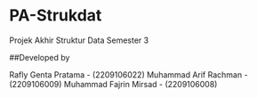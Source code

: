 # PA-Strukdat
Projek Akhir Struktur Data Semester 3 

##Developed by

Rafly Genta Pratama - (2209106022)
Muhammad Arif Rachman - (2209106009)
Muhammad Fajrin Mirsad - (2209106008)
